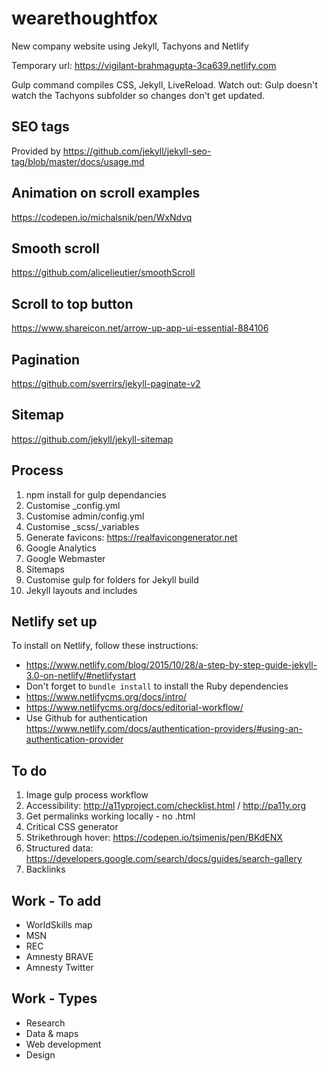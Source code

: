 # wearethoughtfox
New company website using Jekyll, Tachyons and Netlify

Temporary url: https://vigilant-brahmagupta-3ca639.netlify.com

Gulp command compiles CSS, Jekyll, LiveReload. Watch out: Gulp doesn't watch the Tachyons subfolder so changes don't get updated.

## SEO tags
Provided by https://github.com/jekyll/jekyll-seo-tag/blob/master/docs/usage.md

## Animation on scroll examples
https://codepen.io/michalsnik/pen/WxNdvq

## Smooth scroll
https://github.com/alicelieutier/smoothScroll

## Scroll to top button
https://www.shareicon.net/arrow-up-app-ui-essential-884106

## Pagination
https://github.com/sverrirs/jekyll-paginate-v2

## Sitemap
https://github.com/jekyll/jekyll-sitemap

## Process
1. npm install for gulp dependancies
2. Customise _config.yml
3. Customise admin/config.yml
4. Customise _scss/_variables
5. Generate favicons: https://realfavicongenerator.net
6. Google Analytics
7. Google Webmaster
8. Sitemaps
9. Customise gulp for folders for Jekyll build
10. Jekyll layouts and includes

## Netlify set up
To install on Netlify, follow these instructions:
- https://www.netlify.com/blog/2015/10/28/a-step-by-step-guide-jekyll-3.0-on-netlify/#netlifystart
- Don't forget to `bundle install` to install the Ruby dependencies
- https://www.netlifycms.org/docs/intro/
- https://www.netlifycms.org/docs/editorial-workflow/
- Use Github for authentication https://www.netlify.com/docs/authentication-providers/#using-an-authentication-provider

## To do
1. Image gulp process workflow
2. Accessibility: http://a11yproject.com/checklist.html / http://pa11y.org
3. Get permalinks working locally - no .html
4. Critical CSS generator
5. Strikethrough hover: https://codepen.io/tsimenis/pen/BKdENX
7. Structured data: https://developers.google.com/search/docs/guides/search-gallery
8. Backlinks

## Work - To add
- WorldSkills map
- MSN
- REC
- Amnesty BRAVE
- Amnesty Twitter

## Work - Types
- Research
- Data &amp; maps
- Web development
- Design

